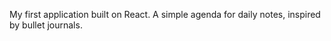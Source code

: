 
My first application built on React. A simple agenda for daily notes, inspired by bullet journals.
